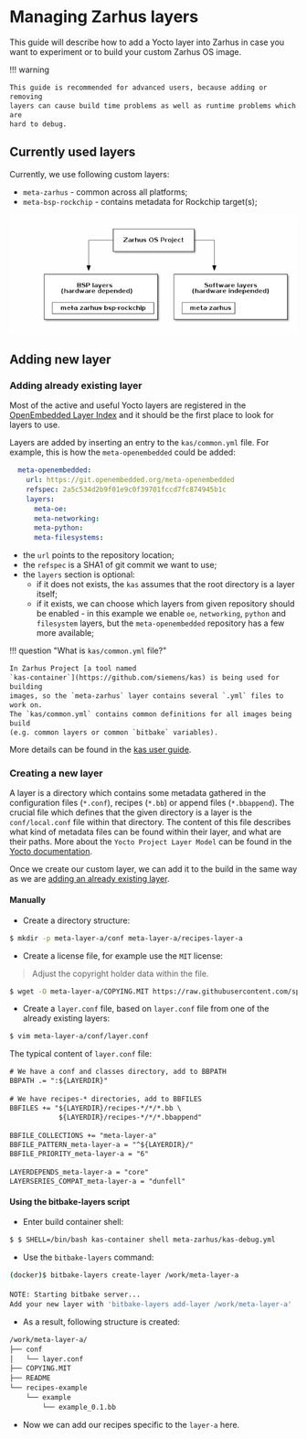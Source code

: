 # Managing Zarhus layers

This guide will describe how to add a Yocto layer into Zarhus in case you want
to experiment or to build your custom Zarhus OS image.

!!! warning

    This guide is recommended for advanced users, because adding or removing
    layers can cause build time problems as well as runtime problems which are
    hard to debug.

## Currently used layers

Currently, we use following custom layers:

* `meta-zarhus` - common across all platforms;
* `meta-bsp-rockchip` - contains metadata for Rockchip target(s);

![zarhus-layers](./img/zarhus-layers.png)

<!--
@startditaa
                       +-------------------+
                       |                   |
                 +-----+ Zarhus OS Project +----+
                 |     |                   |    |
                 |     +-------------------+    |
                 |                              |
                 |                              |
                 v                              v
      +----------+----------------+   +---------+-----------------+
      |                           |   |                           |
      |       BSP layers          |   |      Software layers      |
      |   (hardware depended)     |   |   (hardware independed)   |
      |                           |   |                           |
      | +------------------------+|   | +------------+            |
      | |meta-zarhus-bsp-rockchip||   | | meta-zarhus|            |
      | +------------------------+|   | +------------+            |
      +---------------------------+   +---------------------------+

@endditaa
-->

## Adding new layer

### Adding already existing layer

Most of the active and useful Yocto layers are registered in the
[OpenEmbedded Layer Index](https://layers.openembedded.org/layerindex/branch/master/layers/)
and it should be the first place to look for layers to use.

Layers are added by inserting an entry to the `kas/common.yml` file. For
example, this is how the `meta-openembedded` could be added:

```yml
  meta-openembedded:
    url: https://git.openembedded.org/meta-openembedded
    refspec: 2a5c534d2b9f01e9c0f39701fccd7fc874945b1c
    layers:
      meta-oe:
      meta-networking:
      meta-python:
      meta-filesystems:
```

* the `url` points to the repository location;
* the `refspec` is a SHA1 of git commit we want to use;
* the `layers` section is optional:
    - if it does not exists, the `kas` assumes that the root directory is a layer
    itself;
    - if it exists, we can choose which layers from given repository should be
    enabled - in this example we enable `oe`, `networking`, `python` and
    `filesystem` layers, but the `meta-openembedded` repository has a few more
    available;

!!! question "What is `kas/common.yml` file?"

    In Zarhus Project [a tool named
    `kas-container`](https://github.com/siemens/kas) is being used for building
    images, so the `meta-zarhus` layer contains several `.yml` files to work on.
    The `kas/common.yml` contains common definitions for all images being build
    (e.g. common layers or common `bitbake` variables).

More details can be found in the
[kas user guide](https://kas.readthedocs.io/en/latest/userguide.html).

### Creating a new layer

A layer is a directory which contains some metadata gathered in the
configuration files (`*.conf`), recipes (`*.bb`) or append files
(`*.bbappend`). The crucial file which defines that the given directory is a
layer is the `conf/local.conf` file within that directory. The content of this
file describes what kind of metadata files can be found within their layer, and
what are their paths. More about the `Yocto Project Layer Model` can be found
in the [Yocto documentation](https://docs.yoctoproject.org/singleindex.html#).

Once we create our custom layer, we can add it to the build in the same way as
we are [adding an already existing layer](#adding-already-existing-layer).

#### Manually

* Create a directory structure:

```bash
$ mkdir -p meta-layer-a/conf meta-layer-a/recipes-layer-a
```

* Create a license file, for example use the `MIT` license:

> Adjust the copyright holder data within the file.

```bash
$ wget -O meta-layer-a/COPYING.MIT https://raw.githubusercontent.com/spdx/license-list-data/master/text/MIT.txt
```

* Create a `layer.conf` file, based on `layer.conf` file from one of the
  already existing layers:

```bash
$ vim meta-layer-a/conf/layer.conf
```

The typical content of `layer.conf` file:

```bb
# We have a conf and classes directory, add to BBPATH
BBPATH .= ":${LAYERDIR}"

# We have recipes-* directories, add to BBFILES
BBFILES += "${LAYERDIR}/recipes-*/*/*.bb \
            ${LAYERDIR}/recipes-*/*/*.bbappend"

BBFILE_COLLECTIONS += "meta-layer-a"
BBFILE_PATTERN_meta-layer-a = "^${LAYERDIR}/"
BBFILE_PRIORITY_meta-layer-a = "6"

LAYERDEPENDS_meta-layer-a = "core"
LAYERSERIES_COMPAT_meta-layer-a = "dunfell"
```

#### Using the bitbake-layers script

* Enter build container shell:

```bash
$ $ SHELL=/bin/bash kas-container shell meta-zarhus/kas-debug.yml
```

* Use the `bitbake-layers` command:

```bash
(docker)$ bitbake-layers create-layer /work/meta-layer-a

NOTE: Starting bitbake server...
Add your new layer with 'bitbake-layers add-layer /work/meta-layer-a'
```

* As a result, following structure is created:

```bash
/work/meta-layer-a/
├── conf
│   └── layer.conf
├── COPYING.MIT
├── README
└── recipes-example
    └── example
        └── example_0.1.bb
```

* Now we can add our recipes specific to the `layer-a` here.
